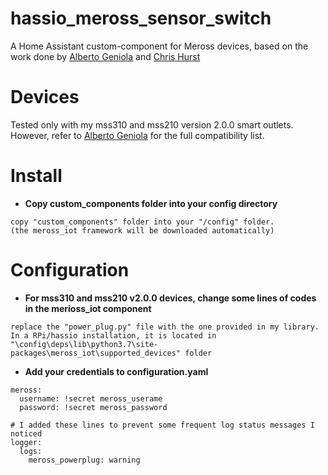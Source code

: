 # hassio_meross_sensor_switch
A Home Assistant custom-component for Meross devices, based 
on the work done by [Alberto Geniola](https://github.com/albertogeniola/MerossIot) and [Chris Hurst](https://github.com/hurstc/hassio-meross)

Devices
============

Tested only with my mss310 and mss210 version 2.0.0 smart outlets.
However, refer to [Alberto Geniola](https://github.com/albertogeniola/MerossIot) for the full compatibility list.

Install
============

- **Copy custom_components folder into your config directory**
```
copy "custom_components" folder into your "/config" folder.
(the meross_iot framework will be downloaded automatically)
```

Configuration
============

- **For mss310 and mss210 v2.0.0 devices, change some lines of codes in the merioss_iot component**
```
replace the "power_plug.py" file with the one provided in my library.
In a RPi/hassio installation, it is located in "\config\deps\lib\python3.7\site-packages\meross_iot\supported_devices" folder
```

- **Add your credentials to configuration.yaml**
```
meross:
  username: !secret meross_userame
  password: !secret meross_password

# I added these lines to prevent some frequent log status messages I noticed
logger:
  logs:
    meross_powerplug: warning

